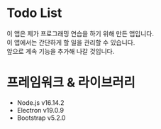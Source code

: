# Todo List

이 앱은 제가 프로그래밍 연습을 하기 위해 만든 앱입니다.  
이 앱에서는 간단하게 할 일을 관리할 수 있습니다.  
앞으로 계속 기능을 추가해 나갈 것입니다.  

# 프레임워크 & 라이브러리

- Node.js v16.14.2
- Electron v19.0.9
- Bootstrap v5.2.0